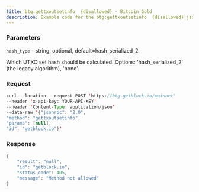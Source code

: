 ```yaml
---
title: btg:gettxoutsetinfo  {disallowed} - Bitcoin Gold
description: Example code for the btg:gettxoutsetinfo  {disallowed} json-rpc method. Сomplete guide on how to use btg:gettxoutsetinfo  {disallowed} json-rpc in GetBlock.io Web3 documentation.
---
```


### Parameters


`hash_type` - string, optional, default=hash_serialized_2

Which UTXO set hash should be calculated. Options: 'hash_serialized_2'
(the legacy algorithm), 'none'.

### Request

``` java
curl --location --request POST 'https://btg.getblock.io/mainnet' 
--header 'x-api-key: YOUR-API-KEY' 
--header 'Content-Type: application/json' 
--data-raw '{"jsonrpc": "2.0",
"method": "gettxoutsetinfo",
"params": [null],
"id": "getblock.io"}'
```

###  Response

``` java
{
    "result": "null",
    "id": "getblock.io",
    "status_code": 405,
    "message": "Method not allowed"
}
```

